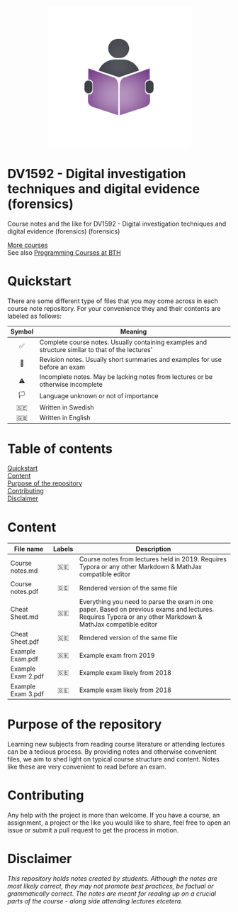 <p align="center">
  <img alt="Logo" src="https://github.com/CourseNotesBTH/DV1592/raw/master/logo.png">
</p>

DV1592 - Digital investigation techniques and digital evidence (forensics)
======

Course notes and the like for DV1592 - Digital investigation techniques and digital evidence (forensics) (forensics)

[More courses](https://github.com/CourseNotesBTH) <br />
See also [Programming Courses at BTH](https://github.com/ProgrammingCoursesBTH)

# Quickstart
<a name="quickstart"></a>

There are some different type of files that you may come across in each course note repository. For your convenience they and their contents are labeled as follows:

| Symbol | Meaning |
| :----: | ------- |
| ✅  | Complete course notes. Usually containing examples and structure similar to that of the lectures' |
| 📝 | Revision notes. Usually short summaries and examples for use before an exam |
| ⚠️ | Incomplete notes. May be lacking notes from lectures or be otherwise incomplete |
| 🏳️ | Language unknown or not of importance |
| 🇸🇪 | Written in Swedish |
| 🇬🇧 | Written in English |

# Table of contents

[Quickstart](#quickstart)<br/>
[Content]("#content")<br />
[Purpose of the repository]("#purpose")<br />
[Contributing](#contributing)<br/>
[Disclaimer](#disclaimer)

# Content
<a name="content"></a>

| File name | Labels | Description |
| --------- | :----: | ----------- |
| Course notes.md | 🇸🇪  | Course notes from lectures held in 2019. Requires Typora or any other Markdown & MathJax compatible editor |
| Course notes.pdf | 🇸🇪  | Rendered version of the same file |
| Cheat Sheet.md | 🇸🇪 | Everything you need to parse the exam in one paper. Based on previous exams and lectures. Requires Typora or any other Markdown & MathJax compatible editor |
| Cheat Sheet.pdf | 🇸🇪 | Rendered version of the same file |
| Example Exam.pdf | 🇸🇪 | Example exam from 2019 |
| Example Exam 2.pdf | 🇸🇪 | Example exam likely from 2018 |
| Example Exam 3.pdf | 🇸🇪 | Example exam likely from 2018 |

# Purpose of the repository
<a name="purpose"></a>

Learning new subjects from reading course literature or attending lectures can be a tedious process. By providing notes and otherwise convenient files, we aim to shed light on typical course structure and content. Notes like these are very convenient to read before an exam.

# Contributing
<a name="contributing"></a>

Any help with the project is more than welcome. If you have a course, an assignment, a project or the like you would like to share, feel free to open an issue or submit a pull request to get the process in motion.

# Disclaimer
<a name="disclaimer"></a>

_This repository holds notes created by students. Although the notes are most likely correct, they may not promote best practices, be factual or grammatically correct. The notes are meant for reading up on a crucial parts of the course - along side attending lectures etcetera._
